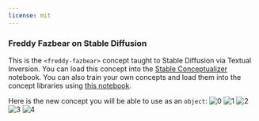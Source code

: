 ```yaml
---
license: mit
---
```

### Freddy Fazbear on Stable Diffusion
This is the `<freddy-fazbear>` concept taught to Stable Diffusion via Textual Inversion. You can load this concept into the [Stable Conceptualizer](https://colab.research.google.com/github/huggingface/notebooks/blob/main/diffusers/stable_conceptualizer_inference.ipynb) notebook. You can also train your own concepts and load them into the concept libraries using [this notebook](https://colab.research.google.com/github/huggingface/notebooks/blob/main/diffusers/sd_textual_inversion_training.ipynb).

Here is the new concept you will be able to use as an `object`:
![<freddy-fazbear> 0](https://huggingface.co/sd-concepts-library/freddy-fazbear/resolve/main/concept_images/3.jpeg)
![<freddy-fazbear> 1](https://huggingface.co/sd-concepts-library/freddy-fazbear/resolve/main/concept_images/0.jpeg)
![<freddy-fazbear> 2](https://huggingface.co/sd-concepts-library/freddy-fazbear/resolve/main/concept_images/2.jpeg)
![<freddy-fazbear> 3](https://huggingface.co/sd-concepts-library/freddy-fazbear/resolve/main/concept_images/1.jpeg)
![<freddy-fazbear> 4](https://huggingface.co/sd-concepts-library/freddy-fazbear/resolve/main/concept_images/4.jpeg)

